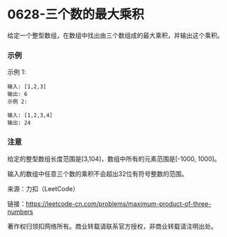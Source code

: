 # 0628-三个数的最大乘积

给定一个整型数组，在数组中找出由三个数组成的最大乘积，并输出这个乘积。

### 示例

示例 1:

    输入: [1,2,3]
    输出: 6
    示例 2:

    输入: [1,2,3,4]
    输出: 24

### 注意

给定的整型数组长度范围是[3,104]，数组中所有的元素范围是[-1000, 1000]。

输入的数组中任意三个数的乘积不会超出32位有符号整数的范围。

来源：力扣（LeetCode）

链接：https://leetcode-cn.com/problems/maximum-product-of-three-numbers

著作权归领扣网络所有。商业转载请联系官方授权，非商业转载请注明出处。
